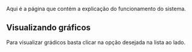 Aqui é a página que contém a explicação do funcionamento do sistema.

## Visualizando gráficos

Para visualizar grádicos basta clicar na opção desejada na lista ao lado.
